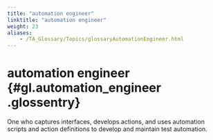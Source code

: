 ```yaml
--- 
title: "automation engineer"
linktitle: "automation engineer"
weight: 23
aliases: 
    - /TA_Glossary/Topics/glossaryAutomationEngineer.html
---
```

# automation engineer {#gl.automation_engineer .glossentry}

One who captures interfaces, develops actions, and uses automation scripts and action definitions to develop and maintain test automation.

